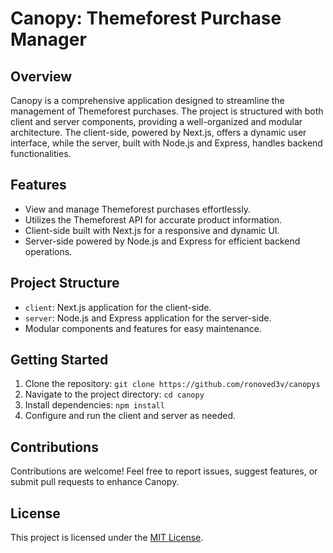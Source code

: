 # Canopy: Themeforest Purchase Manager

## Overview
Canopy is a comprehensive application designed to streamline the management of Themeforest purchases. The project is structured with both client and server components, providing a well-organized and modular architecture. The client-side, powered by Next.js, offers a dynamic user interface, while the server, built with Node.js and Express, handles backend functionalities.

## Features
- View and manage Themeforest purchases effortlessly.
- Utilizes the Themeforest API for accurate product information.
- Client-side built with Next.js for a responsive and dynamic UI.
- Server-side powered by Node.js and Express for efficient backend operations.

## Project Structure
- `client`: Next.js application for the client-side.
- `server`: Node.js and Express application for the server-side.
- Modular components and features for easy maintenance.

## Getting Started
1. Clone the repository: `git clone https://github.com/ronoved3v/canopys`
2. Navigate to the project directory: `cd canopy`
3. Install dependencies: `npm install`
4. Configure and run the client and server as needed.

## Contributions
Contributions are welcome! Feel free to report issues, suggest features, or submit pull requests to enhance Canopy.

## License
This project is licensed under the [MIT License](LICENSE).
